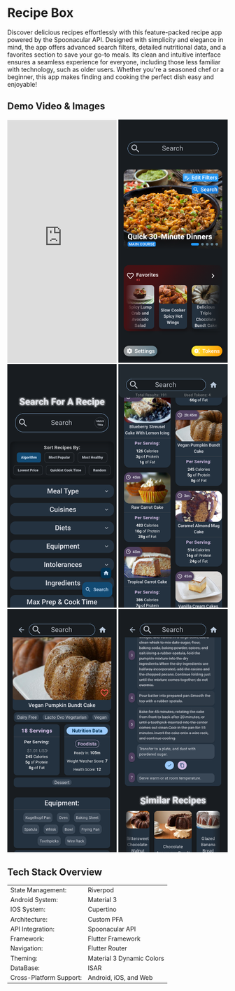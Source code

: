 

# Recipe Box

Discover delicious recipes effortlessly with this feature-packed recipe app powered by the Spoonacular API. Designed with simplicity and elegance in mind, the app offers advanced search filters, detailed nutritional data, and a favorites section to save your go-to meals. Its clean and intuitive interface ensures a seamless experience for everyone, including those less familiar with technology, such as older users. Whether you're a seasoned chef or a beginner, this app makes finding and cooking the perfect dish easy and enjoyable!






## Demo Video & Images

<iframe width="250" height="555.55" 
  src="https://www.youtube.com/embed/-mBlx2S-LpQ" 
  title="YouTube video player" 
  frameborder="0" 
  allow="accelerometer; autoplay; clipboard-write; encrypted-media; gyroscope; picture-in-picture" 
  allowfullscreen>
</iframe>
<img src="images/home_page.png" alt="Home Page" width="250">
<img src="images/search_page.png" alt="Search Page" width="250">
<img src="images/search_results.png" alt="Search Results" width="250">
<img src="images/recipe_page.png" alt="Recipe Page" width="250">
<img src="images/recipe_page2.png" alt="Recipe Page 2" width="250">

## Tech Stack Overview


<table>
  <tr>
    <td>State Management:</td>
    <td>Riverpod</td>
  </tr>
  <tr>
    <td>Android System:</td>
    <td>Material 3</td>
  </tr>
  <tr>
    <td>IOS System:</td>
    <td>Cupertino</td>
  </tr>
  <tr>
    <td>Architecture:</td>
    <td>Custom PFA</td>
  </tr>
  <tr>
    <td>API Integration:</td>
    <td>Spoonacular API</td>
  </tr>
  <tr>
    <td>Framework:</td>
    <td>Flutter Framework</td>
  </tr>
  <tr>
    <td>Navigation:</td>
    <td>Flutter Router</td>
  </tr>
  <tr>
    <td>Theming:</td>
    <td>Material 3 Dynamic Colors</td>
  </tr>
  <tr>
    <td>DataBase:</td>
    <td>ISAR</td>
  </tr>
  <tr>
    <td>Cross-Platform Support:</td>
    <td>Android, iOS, and Web</td>
  </tr>
</table>


